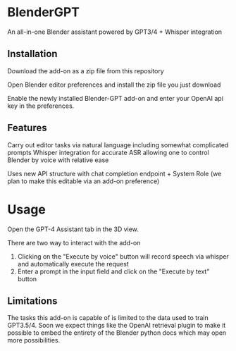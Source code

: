 # BlenderGPT
An all-in-one Blender assistant powered by GPT3/4 + Whisper integration

## Installation

Download the add-on as a zip file from this repository

Open Blender editor preferences and install the zip file you just download

Enable the newly installed Blender-GPT add-on and enter your OpenAI api key in the preferences.

## Features

Carry out editor tasks via natural language including somewhat complicated prompts
Whisper integration for accurate ASR allowing one to control Blender by voice with relative ease

Uses new API structure with chat completion endpoint + System Role (we plan to make this editable via an add-on preference)

# Usage

Open the GPT-4 Assistant tab in the 3D view.

There are two way to interact with the add-on

1) Clicking on the "Execute by voice" button will record speech via whisper and automatically execute the request
2) Enter a prompt in the input field and click on the "Execute by text" button

## Limitations

The tasks this add-on is capable of is limited to the data used to train GPT3.5/4.  Soon we expect things like the OpenAI retrieval plugin to make it possible to embed the entirety of the Blender python docs which may open more possibilities.
